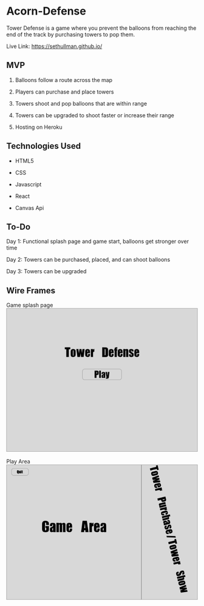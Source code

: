 # Acorn-Defense

Tower Defense is a game where you prevent the balloons from reaching the end of the track by purchasing towers to pop them.

Live Link: https://sethullman.github.io/

## MVP

1. Balloons follow a route across the map

2. Players can purchase and place towers

3. Towers shoot and pop balloons that are within range

4. Towers can be upgraded to shoot faster or increase their range

5. Hosting on Heroku

## Technologies Used

- HTML5

- CSS

- Javascript

- React

- Canvas Api

## To-Do

Day 1: Functional splash page and game start, balloons get stronger over time

Day 2: Towers can be purchased, placed, and can shoot balloons

Day 3: Towers can be upgraded

## Wire Frames

Game splash page
![Splash Page](/assets/wireframes/SplashPage.png)

Play Area
![Play Area](/assets/wireframes/Game.png)
